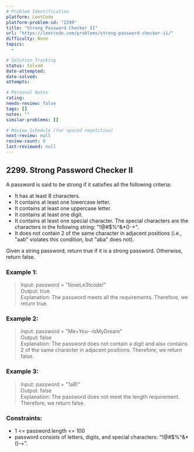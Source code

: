 ```yaml
---
# Problem Identification
platform: LeetCode
platform-problem-id: "2299"
title: "Strong Password Checker II"
url: "https://leetcode.com/problems/strong-password-checker-ii/"
difficulty: None
topics:
  -

# Solution Tracking
status: Solved
date-attempted:
date-solved:
attempts:

# Personal Notes
rating:
needs-review: false
tags: []
notes: ""
similar-problems: []

# Review Schedule (for spaced repetition)
next-review: null
review-count: 0
last-reviewed: null
---
```


## 2299. Strong Password Checker II
A password is said to be strong if it satisfies all the following criteria:

- It has at least 8 characters.
- It contains at least one lowercase letter.
- It contains at least one uppercase letter.
- It contains at least one digit.
- It contains at least one special character. The special characters are the characters in the following string: "!@#$%^&*()-+".
- It does not contain 2 of the same character in adjacent positions (i.e., "aab" violates this condition, but "aba" does not).

Given a string password, return true if it is a strong password. Otherwise, return false.

### Example 1:

> Input: password = "IloveLe3tcode!"<br/>
> Output: true<br/>
> Explanation: The password meets all the requirements. Therefore, we return true.

### Example 2:

> Input: password = "Me+You--IsMyDream"<br/>
> Output: false<br/>
> Explanation: The password does not contain a digit and also contains 2 of the same character in adjacent positions. Therefore, we return false.

### Example 3:

> Input: password = "1aB!"<br/>
> Output: false<br/>
> Explanation: The password does not meet the length requirement. Therefore, we return false.
 
### Constraints:

- 1 <= password.length <= 100
- password consists of letters, digits, and special characters: "!@#$%^&*()-+".